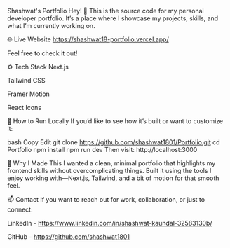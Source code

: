 Shashwat's Portfolio
Hey! 👋 This is the source code for my personal developer portfolio. It’s a place where I showcase my projects, skills, and what I’m currently working on.

🌐 Live Website
https://shashwat18-portfolio.vercel.app/

Feel free to check it out!

⚙️ Tech Stack
Next.js

Tailwind CSS

Framer Motion

React Icons

🚀 How to Run Locally
If you’d like to see how it’s built or want to customize it:

bash
Copy
Edit
git clone https://github.com/shashwat1801/Portfolio.git
cd Portfolio
npm install
npm run dev
Then visit:
http://localhost:3000

🎯 Why I Made This
I wanted a clean, minimal portfolio that highlights my frontend skills without overcomplicating things. Built it using the tools I enjoy working with—Next.js, Tailwind, and a bit of motion for that smooth feel.

📫 Contact
If you want to reach out for work, collaboration, or just to connect:

LinkedIn - https://www.linkedin.com/in/shashwat-kaundal-32583130b/

GitHub - https://github.com/shashwat1801
